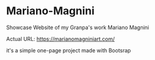 # Mariano-Magnini
 
Showcase Website of my Granpa's work Mariano Magnini 
 
Actual URL: https://marianomagniniart.com/
 
it's a simple one-page project made with Bootsrap

